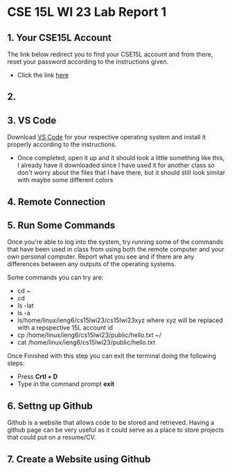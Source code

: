 # CSE 15L WI 23 Lab Report 1
## 1. Your CSE15L Account
The link below redirect you to find your CSE15L account and from there, reset your password according to the instructions given.
- Click the link [here](https://sdacs.ucsd.edu/~icc/index.php)

## 2.

## 3. VS Code
Download [VS Code](https://code.visualstudio.com/) for your respective operating system and install it properly according to the instructions. 
- Once completed, open it up and it should look a little something like this, I already have it downloaded since I have used it for another class so don't worry about the files that I have there, but it should still look similar with maybe some different colors


## 4. Remote Connection

## 5. Run Some Commands
Once you're able to log into the system, try running some of the commands that have been used in class from using both the remote computer and your own personal computer. Report what you see and if there are any differences between any outputs of the operating systems.

Some commands you can try are:
* cd ~
* cd
* ls -lat
* ls -a
* ls/home/linux/ieng6/cs15lwi23/cs15lwi23xyz where xyz will be replaced with a repspective 15L account id
* cp /home/linux/ieng6/cs15lwi23/public/hello.txt ~/
* cat /home/linux/ieng6/cs15lwi23/public/hello.txt

Once Finished with this step you can exit the terminal doing the following steps:
* Press __Crtl + D__
* Type in the command prompt __exit__

## 6. Settng up Github
Github is a website that allows code to be stored and retrieved. Having a github page can be very useful as it could serve as a place to store projects that could put on a resume/CV.


## 7. Create a Website using Github
